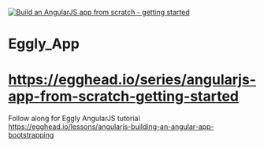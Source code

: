 <a href="https://egghead.io/series/angularjs-app-from-scratch-getting-started">![Build an AngularJS app from scratch - getting started](https://d2eip9sf3oo6c2.cloudfront.net/series/covers/000/000/006/full/egghead-angular-build-an-app-tutorial-lesson.png?1406647849)</a>


# Eggly_App
# https://egghead.io/series/angularjs-app-from-scratch-getting-started
Follow along for Eggly AngularJS tutorial https://egghead.io/lessons/angularjs-building-an-angular-app-bootstrapping
